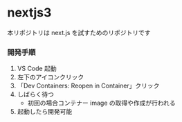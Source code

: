 # nextjs3

本リポジトリは next.js を試すためのリポジトリです

### 開発手順

1. VS Code 起動
2. 左下のアイコンクリック
3. 「Dev Containers: Reopen in Container」クリック
4. しばらく待つ
   - 初回の場合コンテナー image の取得や作成が行われる
5. 起動したら開発可能
